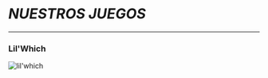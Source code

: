 # ***NUESTROS JUEGOS***

---

### Lil'Which

![lil'which](Página%20Web/img/Logo%20(PROVISIONAL).png)
